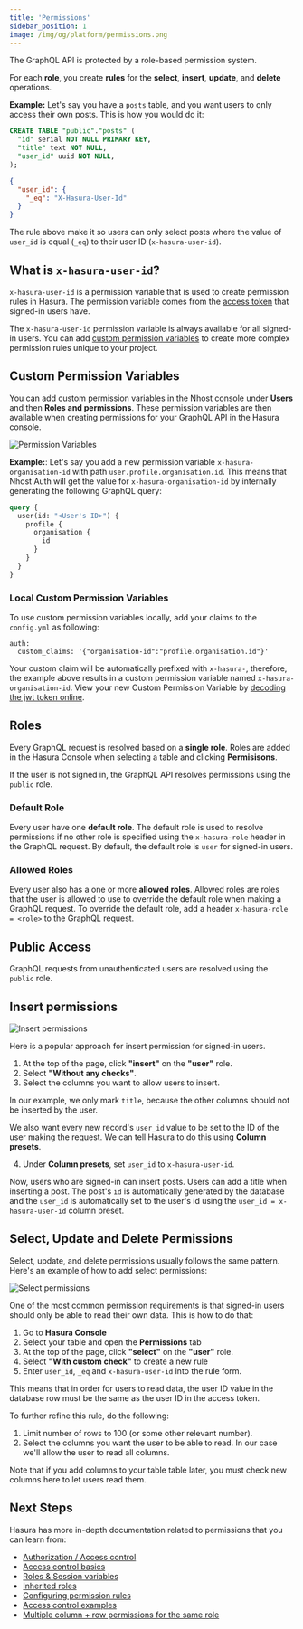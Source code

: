 ```yaml
---
title: 'Permissions'
sidebar_position: 1
image: /img/og/platform/permissions.png
---
```


The GraphQL API is protected by a role-based permission system.

For each **role**, you create **rules** for the **select**, **insert**, **update**, and **delete** operations.

**Example:** Let's say you have a `posts` table, and you want users to only access their own posts. This is how you would do it:

```sql title="Posts Table"
CREATE TABLE "public"."posts" (
  "id" serial NOT NULL PRIMARY KEY,
  "title" text NOT NULL,
  "user_id" uuid NOT NULL,
);
```

```json title="Hasura Permission Rule"
{
  "user_id": {
    "_eq": "X-Hasura-User-Id"
  }
}
```

The rule above make it so users can only select posts where the value of `user_id` is equal (`_eq`) to their user ID (`x-hasura-user-id`).

## What is `x-hasura-user-id`?

`x-hasura-user-id` is a permission variable that is used to create permission rules in Hasura. The permission variable comes from the [access token](platform/authentication#access-tokens) that signed-in users have.

The `x-hasura-user-id` permission variable is always available for all signed-in users. You can add [custom permission variables](#custom-permission-variables) to create more complex permission rules unique to your project.

## Custom Permission Variables

You can add custom permission variables in the Nhost console under **Users** and then **Roles and permissions**. These permission variables are then available when creating permissions for your GraphQL API in the Hasura console.

![Permission Variables](/img/platform/permission-variables-preview.svg)

**Example:**: Let's say you add a new permission variable `x-hasura-organisation-id` with path `user.profile.organisation.id`. This means that Nhost Auth will get the value for `x-hasura-organisation-id` by internally generating the following GraphQL query:

```graphql
query {
  user(id: "<User's ID>") {
    profile {
      organisation {
        id
      }
    }
  }
}
```

### Local Custom Permission Variables

To use custom permission variables locally, add your claims to the `config.yml` as following:

```
auth:
  custom_claims: '{"organisation-id":"profile.organisation.id"}'
```

Your custom claim will be automatically prefixed with `x-hasura-`, therefore, the example above results in a custom permission variable named `x-hasura-organisation-id`. View your new Custom Permission Variable by [decoding the jwt token online](https://jwt-decoder.com/). 

## Roles

Every GraphQL request is resolved based on a **single role**. Roles are added in the Hasura Console when selecting a table and clicking **Permisisons**.

If the user is not signed in, the GraphQL API resolves permissions using the `public` role.

### Default Role

Every user have one **default role**. The default role is used to resolve permissions if no other role is specified using the `x-hasura-role` header in the GraphQL request. By default, the default role is `user` for signed-in users.

### Allowed Roles

Every user also has a one or more **allowed roles**. Allowed roles are roles that the user is allowed to use to override the default role when making a GraphQL request. To override the default role, add a header `x-hasura-role = <role>` to the GraphQL request.

## Public Access

GraphQL requests from unauthenticated users are resolved using the `public` role.

## Insert permissions

![Insert permissions](/img/graphql/permissions/insert-permissions.png)

Here is a popular approach for insert permission for signed-in users.

1. At the top of the page, click **"insert"** on the **"user"** role.
2. Select **"Without any checks"**.
3. Select the columns you want to allow users to insert.

In our example, we only mark `title`, because the other columns should not be inserted by the user.

We also want every new record's `user_id` value to be set to the ID of the user making the request. We can tell Hasura to do this using **Column presets**.

4. Under **Column presets**, set `user_id` to `x-hasura-user-id`.

Now, users who are signed-in can insert posts. Users can add a title when inserting a post. The post's `id` is automatically generated by the database and the `user_id` is automatically set to the user's id using the `user_id = x-hasura-user-id` column preset.

## Select, Update and Delete Permissions

Select, update, and delete permissions usually follows the same pattern. Here's an example of how to add select permissions:

![Select permissions](/img/platform/permission-select.png)

One of the most common permission requirements is that signed-in users should only be able to read their own data. This is how to do that:

1. Go to **Hasura Console**
1. Select your table and open the **Permissions** tab
1. At the top of the page, click **"select"** on the **"user"** role.
1. Select **"With custom check"** to create a new rule
1. Enter `user_id`, `_eq` and `x-hasura-user-id` into the rule form.

This means that in order for users to read data, the user ID value in the database row must be the same as the user ID in the access token.

To further refine this rule, do the following:

1. Limit number of rows to 100 (or some other relevant number).
1. Select the columns you want the user to be able to read. In our case we'll allow the user to read all columns.

Note that if you add columns to your table table later, you must check new columns here to let users read them.

## Next Steps

Hasura has more in-depth documentation related to permissions that you can learn from:

- [Authorization / Access control](https://hasura.io/docs/latest/graphql/core/auth/authorization/index/)
- [Access control basics](https://hasura.io/docs/latest/graphql/core/auth/authorization/basics/)
- [Roles & Session variables](https://hasura.io/docs/latest/graphql/core/auth/authorization/roles-variables/)
- [Inherited roles](https://hasura.io/docs/latest/graphql/core/auth/authorization/inherited-roles/)
- [Configuring permission rules](https://hasura.io/docs/latest/graphql/core/auth/authorization/permission-rules/)
- [Access control examples](https://hasura.io/docs/latest/graphql/core/auth/authorization/common-roles-auth-examples/)
- [Multiple column + row permissions for the same role](https://hasura.io/docs/latest/graphql/core/auth/authorization/role-multiple-rules/)
